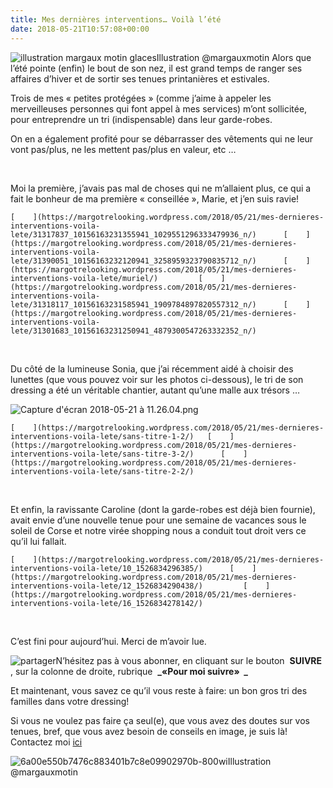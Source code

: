 ```yaml
---
title: Mes dernières interventions… Voilà l’été
date: 2018-05-21T10:57:08+00:00
---
```


![illustration margaux motin glaces](/images/illustration-margaux-motin-glaces-aHR0cHM6.jpg)Illustration @margauxmotin
Alors que l’été pointe (enfin) le bout de son nez, il est grand temps de ranger ses affaires d’hiver et de sortir ses tenues printanières et estivales.

Trois de mes « petites protégées » (comme j’aime à appeler les merveilleuses personnes qui font appel à mes services) m’ont sollicitée, pour entreprendre un tri (indispensable) dans leur garde-robes.

On en a également profité pour se débarrasser des vêtements qui ne leur vont pas/plus, ne les mettent pas/plus en valeur, etc …

 

Moi la première, j’avais pas mal de choses qui ne m’allaient plus, ce qui a fait le bonheur de ma première « conseillée », Marie, et j’en suis ravie!

    [    ](https://margotrelooking.wordpress.com/2018/05/21/mes-dernieres-interventions-voila-lete/31317837_10156163231355941_1029551296333479936_n/)      [    ](https://margotrelooking.wordpress.com/2018/05/21/mes-dernieres-interventions-voila-lete/31390051_10156163232120941_3258959323790835712_n/)      [    ](https://margotrelooking.wordpress.com/2018/05/21/mes-dernieres-interventions-voila-lete/muriel/)         [    ](https://margotrelooking.wordpress.com/2018/05/21/mes-dernieres-interventions-voila-lete/31318117_10156163231585941_1909784897820557312_n/)      [    ](https://margotrelooking.wordpress.com/2018/05/21/mes-dernieres-interventions-voila-lete/31301683_10156163231250941_4879300547263332352_n/)

 

Du côté de la lumineuse Sonia, que j’ai récemment aidé à choisir des lunettes (que vous pouvez voir sur les photos ci-dessous), le tri de son dressing a été un véritable chantier, autant qu’une malle aux trésors …

![Capture d'écran 2018-05-21 à 11.26.04.png](/images/capture-d_ecc81cran-2018-05-21-acc80-11-26-04-aHR0cHM6.png)

    [    ](https://margotrelooking.wordpress.com/2018/05/21/mes-dernieres-interventions-voila-lete/sans-titre-1-2/)   [    ](https://margotrelooking.wordpress.com/2018/05/21/mes-dernieres-interventions-voila-lete/sans-titre-3-2/)      [    ](https://margotrelooking.wordpress.com/2018/05/21/mes-dernieres-interventions-voila-lete/sans-titre-2-2/)

 

Et enfin, la ravissante Caroline (dont la garde-robes est déjà bien fournie), avait envie d’une nouvelle tenue pour une semaine de vacances sous le soleil de Corse et notre virée shopping nous a conduit tout droit vers ce qu’il lui fallait.

    [    ](https://margotrelooking.wordpress.com/2018/05/21/mes-dernieres-interventions-voila-lete/10_1526834296385/)      [    ](https://margotrelooking.wordpress.com/2018/05/21/mes-dernieres-interventions-voila-lete/12_1526834290438/)         [    ](https://margotrelooking.wordpress.com/2018/05/21/mes-dernieres-interventions-voila-lete/16_1526834278142/)

 

C’est fini pour aujourd’hui. Merci de m’avoir lue.

![partager](/images/share-aHR0cHM6.png)N’hésitez pas à vous abonner, en cliquant sur le bouton  **SUIVRE** , sur la colonne de droite, rubrique  **_«Pour moi suivre»  _**

Et maintenant, vous savez ce qu’il vous reste à faire: un bon gros tri des familles dans votre dressing!

Si vous ne voulez pas faire ça seul(e), que vous avez des doutes sur vos tenues, bref, que vous avez besoin de conseils en image, je suis là! Contactez moi [ici](https://margotrelooking.wordpress.com/a-propos/)

![6a00e550b7476c883401b7c8e09902970b-800wi](/images/6a00e550b7476c883401b7c8e09902970b-800wi-aHR0cHM6.jpg)Illustration @margauxmotin
